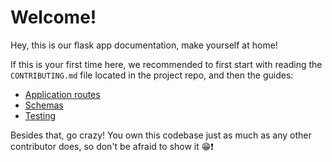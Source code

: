 # Welcome!

Hey, this is our flask app documentation, make yourself at home!

If this is your first time here, we recommended to first start with
reading the `CONTRIBUTING.md` file located in the project repo,
and then the guides:

- [Application routes](./guides/routes.md)
- [Schemas](./guides/schemas.md)
- [Testing](./guides/testing.md)

Besides that, go crazy! You own this codebase just as much as any other
contributor does, so don't be afraid to show it 😁❗️

